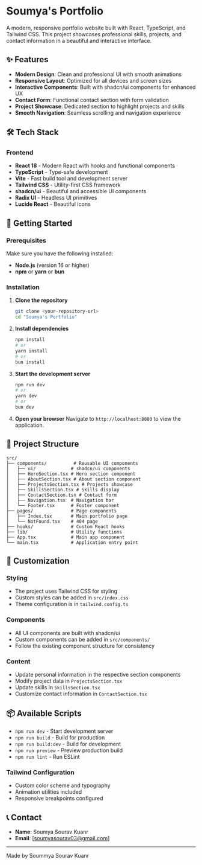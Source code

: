 # Soumya's Portfolio

A modern, responsive portfolio website built with React, TypeScript, and Tailwind CSS. This project showcases professional skills, projects, and contact information in a beautiful and interactive interface.

## ✨ Features

- **Modern Design**: Clean and professional UI with smooth animations
- **Responsive Layout**: Optimized for all devices and screen sizes
- **Interactive Components**: Built with shadcn/ui components for enhanced UX
- **Contact Form**: Functional contact section with form validation
- **Project Showcase**: Dedicated section to highlight projects and skills
- **Smooth Navigation**: Seamless scrolling and navigation experience

## 🛠️ Tech Stack

### Frontend
- **React 18** - Modern React with hooks and functional components
- **TypeScript** - Type-safe development
- **Vite** - Fast build tool and development server
- **Tailwind CSS** - Utility-first CSS framework
- **shadcn/ui** - Beautiful and accessible UI components
- **Radix UI** - Headless UI primitives
- **Lucide React** - Beautiful icons



## 🚀 Getting Started

### Prerequisites

Make sure you have the following installed:
- **Node.js** (version 16 or higher)
- **npm** or **yarn** or **bun**

### Installation

1. **Clone the repository**
   ```bash
   git clone <your-repository-url>
   cd "Soumya's Portfolio"
   ```

2. **Install dependencies**
   ```bash
   npm install
   # or
   yarn install
   # or
   bun install
   ```

3. **Start the development server**
   ```bash
   npm run dev
   # or
   yarn dev
   # or
   bun dev
   ```

4. **Open your browser**
   Navigate to `http://localhost:8080` to view the application.

## 📁 Project Structure

```
src/
├── components/          # Reusable UI components
│   ├── ui/             # shadcn/ui components
│   ├── HeroSection.tsx # Hero section component
│   ├── AboutSection.tsx # About section component
│   ├── ProjectsSection.tsx # Projects showcase
│   ├── SkillsSection.tsx # Skills display
│   ├── ContactSection.tsx # Contact form
│   ├── Navigation.tsx  # Navigation bar
│   └── Footer.tsx      # Footer component
├── pages/              # Page components
│   ├── Index.tsx       # Main portfolio page
│   └── NotFound.tsx    # 404 page
├── hooks/              # Custom React hooks
├── lib/                # Utility functions
├── App.tsx             # Main app component
└── main.tsx            # Application entry point
```

## 🎨 Customization

### Styling
- The project uses Tailwind CSS for styling
- Custom styles can be added in `src/index.css`
- Theme configuration is in `tailwind.config.ts`

### Components
- All UI components are built with shadcn/ui
- Custom components can be added in `src/components/`
- Follow the existing component structure for consistency

### Content
- Update personal information in the respective section components
- Modify project data in `ProjectsSection.tsx`
- Update skills in `SkillsSection.tsx`
- Customize contact information in `ContactSection.tsx`

## 📦 Available Scripts

- `npm run dev` - Start development server
- `npm run build` - Build for production
- `npm run build:dev` - Build for development
- `npm run preview` - Preview production build
- `npm run lint` - Run ESLint





### Tailwind Configuration
- Custom color scheme and typography
- Animation utilities included
- Responsive breakpoints configured





## 📞 Contact

- **Name**: Soumya Sourav Kuanr
- **Email**: [soumyasourav03@gmail.com]


---

Made by Soummya Sourav Kuanr
